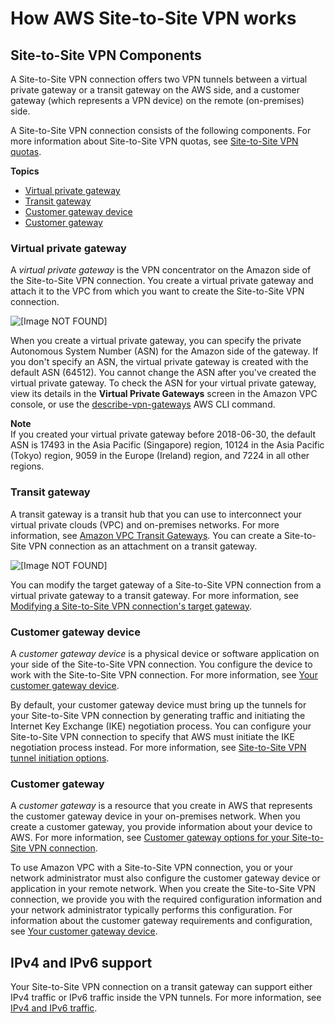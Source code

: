# How AWS Site\-to\-Site VPN works<a name="how_it_works"></a>

## Site\-to\-Site VPN Components<a name="VPN"></a>

A Site\-to\-Site VPN connection offers two VPN tunnels between a virtual private gateway or a transit gateway on the AWS side, and a customer gateway \(which represents a VPN device\) on the remote \(on\-premises\) side\.

A Site\-to\-Site VPN connection consists of the following components\. For more information about Site\-to\-Site VPN quotas, see [Site\-to\-Site VPN quotas](vpn-limits.md)\.



**Topics**
+ [Virtual private gateway](#VPNGateway)
+ [Transit gateway](#Transit-Gateway)
+ [Customer gateway device](#CustomerGatewayDevice)
+ [Customer gateway](#CustomerGateway)

### Virtual private gateway<a name="VPNGateway"></a>

A *virtual private gateway* is the VPN concentrator on the Amazon side of the Site\-to\-Site VPN connection\. You create a virtual private gateway and attach it to the VPC from which you want to create the Site\-to\-Site VPN connection\.

![\[Image NOT FOUND\]](http://docs.aws.amazon.com/vpn/latest/s2svpn/images/vpn-how-it-works-vgw.png)

When you create a virtual private gateway, you can specify the private Autonomous System Number \(ASN\) for the Amazon side of the gateway\. If you don't specify an ASN, the virtual private gateway is created with the default ASN \(64512\)\. You cannot change the ASN after you've created the virtual private gateway\. To check the ASN for your virtual private gateway, view its details in the **Virtual Private Gateways** screen in the Amazon VPC console, or use the [describe\-vpn\-gateways](https://docs.aws.amazon.com/cli/latest/reference/ec2/describe-vpn-gateways.html) AWS CLI command\.

**Note**  
If you created your virtual private gateway before 2018\-06\-30, the default ASN is 17493 in the Asia Pacific \(Singapore\) region, 10124 in the Asia Pacific \(Tokyo\) region, 9059 in the Europe \(Ireland\) region, and 7224 in all other regions\. 

### Transit gateway<a name="Transit-Gateway"></a>

A transit gateway is a transit hub that you can use to interconnect your virtual private clouds \(VPC\) and on\-premises networks\. For more information, see [Amazon VPC Transit Gateways](https://docs.aws.amazon.com/vpc/latest/tgw/)\. You can create a Site\-to\-Site VPN connection as an attachment on a transit gateway\.

![\[Image NOT FOUND\]](http://docs.aws.amazon.com/vpn/latest/s2svpn/images/vpn-how-it-works-tgw.png)

You can modify the target gateway of a Site\-to\-Site VPN connection from a virtual private gateway to a transit gateway\. For more information, see [Modifying a Site\-to\-Site VPN connection's target gateway](modify-vpn-target.md)\.

### Customer gateway device<a name="CustomerGatewayDevice"></a>

A *customer gateway device* is a physical device or software application on your side of the Site\-to\-Site VPN connection\. You configure the device to work with the Site\-to\-Site VPN connection\. For more information, see [Your customer gateway device](your-cgw.md)\.

By default, your customer gateway device must bring up the tunnels for your Site\-to\-Site VPN connection by generating traffic and initiating the Internet Key Exchange \(IKE\) negotiation process\. You can configure your Site\-to\-Site VPN connection to specify that AWS must initiate the IKE negotiation process instead\. For more information, see [Site\-to\-Site VPN tunnel initiation options](initiate-vpn-tunnels.md)\.

### Customer gateway<a name="CustomerGateway"></a>

A *customer gateway* is a resource that you create in AWS that represents the customer gateway device in your on\-premises network\. When you create a customer gateway, you provide information about your device to AWS\. For more information, see [Customer gateway options for your Site\-to\-Site VPN connection](cgw-options.md)\.

To use Amazon VPC with a Site\-to\-Site VPN connection, you or your network administrator must also configure the customer gateway device or application in your remote network\. When you create the Site\-to\-Site VPN connection, we provide you with the required configuration information and your network administrator typically performs this configuration\. For information about the customer gateway requirements and configuration, see [Your customer gateway device](your-cgw.md)\.

## IPv4 and IPv6 support<a name="ipv4-ipv6-support"></a>

Your Site\-to\-Site VPN connection on a transit gateway can support either IPv4 traffic or IPv6 traffic inside the VPN tunnels\. For more information, see [IPv4 and IPv6 traffic](ipv4-ipv6.md)\. 